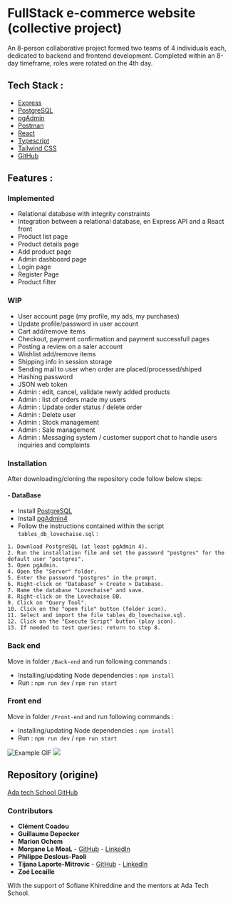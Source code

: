 # FullStack e-commerce website (collective project)
An 8-person collaborative project formed two teams of 4 individuals each, dedicated to backend and frontend development. Completed within an 8-day timeframe, roles were rotated on the 4th day.


## Tech Stack :

* [Express](https://expressjs.com/) 
* [PostgreSQL](https://www.postgresql.org/)
* [pgAdmin](https://www.pgadmin.org/)
* [Postman](https://www.postman.com/)
* [React](https://react.dev/)
* [Typescript](https://www.typescriptlang.org/)
* [Tailwind CSS](https://tailwindcss.com/)
* [GitHub](https://github.com/)


## Features :

### Implemented

* Relational database with integrity constraints
* Integration between a relational database, en Express API and a React front
* Product list page
* Product details page
* Add product page 
* Admin dashboard page 
* Login page
* Register Page
* Product filter


### WIP

* User account page (my profile, my ads, my purchases)
* Update profile/password in user account
* Cart add/remove items
* Checkout, payment confirmation and payment successfull pages
* Posting a review on a saler account 
* Wishlist add/remove items
* Shipping info in session storage
* Sending mail to user when order are placed/processed/shiped
* Hashing password
* JSON web token 
* Admin : edit, cancel, validate newly added products
* Admin : list of orders made my users
* Admin : Update order status / delete order
* Admin : Delete user
* Admin : Stock management
* Admin : Sale management
* Admin : Messaging system / customer support chat to handle users inquiries and complaints 


### Installation

After downloading/cloning the repository code follow below steps:


#### - DataBase

- Install [PostgreSQL](https://www.postgresql.org/) 
- Install [pgAdmin4](https://www.pgadmin.org/) 
- Follow the instructions contained within the script `tables_db_lovechaise.sql` :

```
1. Download PostgreSQL (at least pgAdmin 4).
2. Run the installation file and set the password "postgres" for the default user "postgres".
3. Open pgAdmin.
4. Open the "Server" folder.
5. Enter the password "postgres" in the prompt.
6. Right-click on "Database" > Create > Database.
7. Name the database "Lovechaise" and save.
8. Right-click on the Lovechaise DB.
9. Click on "Query Tool".
10. Click on the "open file" button (folder icon).
11. Select and import the file tables_db_lovechaise.sql.
12. Click on the "Execute Script" button (play icon).
13. If needed to test queries: return to step 8.
```

### Back end

Move in folder `/Back-end` and run following commands : 

- Installing/updating Node dependencies : `npm install`
- Run : `npm run dev` /  `npm run start` 

### Front end

Move in folder `/Front-end` and run following commands : 

- Installing/updating Node dependencies : `npm install`
- Run : `npm run dev` /  `npm run start`


![Example GIF](WebSite.gif)
![](WebSite.jpg)


## Repository (origine)

[Ada tech School GitHub](https://github.com/adatechschool/projet-plateforme-de-vente-de-meubles-adalovechaises)

### Contributors

* **Clément Coadou**
* **Guillaume Depecker**
* **Marion Ochem**
* **Morgane Le MoaL** - [GitHub](https://github.com/M0nline) - [LinkedIn](https://www.linkedin.com/in/morganelemoal/)
* **Philippe Deslous-Paoli**
* **Tijana Laporte-Mitrovic** - [GitHub](https://github.com/Tiki102) - [LinkedIn](https://www.linkedin.com/in/tijana-laporte-mitrovic-b13859152/)
* **Zoé Lecaille**

With the support of Sofiane Khireddine and the mentors at Ada Tech School.




